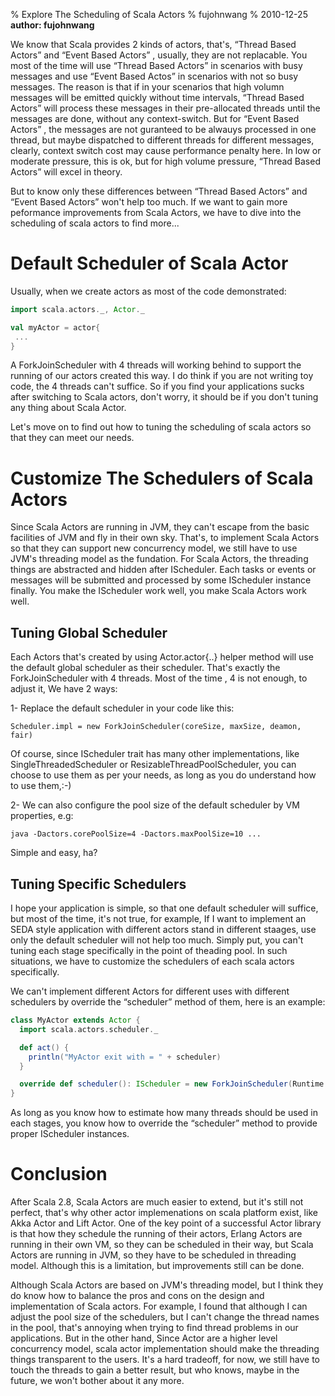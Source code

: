 % Explore The Scheduling of Scala Actors
% fujohnwang
% 2010-12-25
__author: fujohnwang__

We know that Scala provides 2 kinds of actors, that's, “Thread Based Actors” and “Event Based Actors” , usually, they are not replacable. You most of the time will use “Thread Based Actors” in scenarios with busy messages and use “Event Based Actos” in scenarios with not so busy messages. The reason is that if in your scenarios that high volumn messages will be emitted quickly without time intervals, “Thread Based Actors” will process these messages in their pre-allocated threads until the messages are done, without any context-switch. But for “Event Based Actors” , the messages are not guranteed to be alwauys processed in one thread, but maybe dispatched to different threads for different messages, clearly, context switch cost may cause performance penalty here. In low or moderate pressure, this is ok, but for high volume pressure, “Thread Based Actors” will excel in theory.

But to know only these differences between “Thread Based Actors” and “Event Based Actors” won't help too much. If we want to gain more peformance improvements from Scala Actors, we have to dive into the scheduling of scala actors to find more...

# Default Scheduler of Scala Actor
Usually, when we create actors as most of the code demonstrated:

```scala
import scala.actors._, Actor._

val myActor = actor{
 ...
}
```
   
A ForkJoinScheduler with 4 threads will working behind to support the running of our actors created this way. I do think if you are not writing toy code, the 4 threads can't suffice. So if you find your applications sucks after switching to Scala actors, don't worry, it should be if you don't tuning any thing about Scala Actor.

Let's move on to find out how to tuning the scheduling of scala actors so that they can meet our needs.

# Customize The Schedulers of Scala Actors
Since Scala Actors are running in JVM, they can't escape from the basic facilities of JVM and fly in their own sky. That's, to implement Scala Actors so that they can support new concurrency model, we still have to use JVM's threading model as the fundation. For Scala Actors, the threading things are abstracted and hidden after IScheduler. Each tasks or events or messages will be submitted and processed by some IScheduler instance finally. You make the IScheduler work well, you make Scala Actors work well.

## Tuning Global Scheduler
Each Actors that's created by using Actor.actor{..} helper method will use the default global scheduler as their scheduler. That's exactly the ForkJoinScheduler with 4 threads. Most of the time , 4 is not enough, to adjust it, We have 2 ways:

1- Replace the default scheduler in your code like this:

`Scheduler.impl = new ForkJoinScheduler(coreSize, maxSize, deamon, fair)`

Of course, since IScheduler trait has many other implementations, like SingleThreadedScheduler or ResizableThreadPoolScheduler, you can choose to use them as per your needs, as long as you do understand how to use them,:-)

2- We can also configure the pool size of the default scheduler by VM properties, e.g:

`java -Dactors.corePoolSize=4 -Dactors.maxPoolSize=10 ...`

Simple and easy, ha?

## Tuning Specific Schedulers

I hope your application is simple, so that one default scheduler will suffice, but most of the time, it's not true, for example, If I want to implement an SEDA style application with different actors stand in different staages, use only the default scheduler will not help too much. Simply put, you can't tuning each stage specifically in the point of theading pool. In such situations, we have to customize the schedulers of each scala actors specifically.

We can't implement different Actors for different uses with different schedulers by override the “scheduler” method of them, here is an example:

```scala
class MyActor extends Actor {
  import scala.actors.scheduler._

  def act() {
    println("MyActor exit with = " + scheduler)
  }

  override def scheduler(): IScheduler = new ForkJoinScheduler(Runtime.getRuntime.availableProcessors, Runtime.getRuntime.availableProcessors * 2, false, true)
}
```
    
As long as you know how to estimate how many threads should be used in each stages, you know how to override the “scheduler” method to provide proper IScheduler instances.

# Conclusion

After Scala 2.8, Scala Actors are much easier to extend, but it's still not perfect, that's why other actor implemenations on scala platform exist, like Akka Actor and Lift Actor. One of the key point of a successful Actor library is that how they schedule the running of their actors, Erlang Actors are running in their own VM, so they can be scheduled in their way, but Scala Actors are running in JVM, so they have to be scheduled in threading model. Although this is a limitation, but improvements still can be done.

Although Scala Actors are based on JVM's threading model, but I think they do know how to balance the pros and cons on the design and implementation of Scala actors. For example, I found that although I can adjust the pool size of the schedulers, but I can't change the thread names in the pool, that's annoying when trying to find thread problems in our applications. But in the other hand, Since Actor are a higher level concurrency model, scala actor implementation should make the threading things transparent to the users. It's a hard tradeoff, for now, we still have to touch the threads to gain a better result, but who knows, maybe in the future, we won't bother about it any more.
